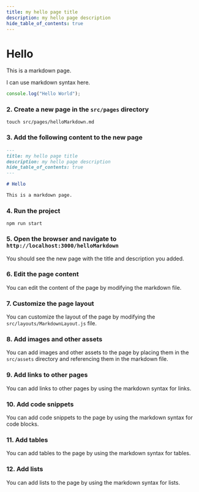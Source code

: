 ```yaml
---
title: my hello page title
description: my hello page description
hide_table_of_contents: true
---
```


# Hello

This is a markdown page.

I can use markdown syntax here.

```js
console.log("Hello World");
```

### 2. Create a new page in the `src/pages` directory

```shell
touch src/pages/helloMarkdown.md
```

### 3. Add the following content to the new page

```markdown
---
title: my hello page title
description: my hello page description
hide_table_of_contents: true
---

# Hello

This is a markdown page.
```

### 4. Run the project

```shell
npm run start
```

### 5. Open the browser and navigate to `http://localhost:3000/helloMarkdown`

You should see the new page with the title and description you added.

### 6. Edit the page content

You can edit the content of the page by modifying the markdown file.

### 7. Customize the page layout

You can customize the layout of the page by modifying the `src/layouts/MarkdownLayout.js` file.

### 8. Add images and other assets

You can add images and other assets to the page by placing them in the `src/assets` directory and referencing them in the markdown file.

### 9. Add links to other pages

You can add links to other pages by using the markdown syntax for links.

### 10. Add code snippets

You can add code snippets to the page by using the markdown syntax for code blocks.

### 11. Add tables

You can add tables to the page by using the markdown syntax for tables.

### 12. Add lists

You can add lists to the page by using the markdown syntax for lists.

